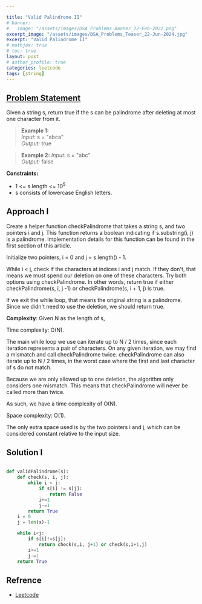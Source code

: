 ```yaml
---

title: "Valid Palindrome II"
# banner:
#   image: "/assets/images/DSA_Problems_Banner_22-Feb-2022.png"
excerpt_image: "/assets/images/DSA_Problems_Teaser_22-Jun-2024.jpg"
excerpt: "Valid Palindrome II"
# mathjax: true
# toc: true
layout: post
# author_profile: true
categories: leetcode
tags: [string]
---
```


## [Problem Statement](https://leetcode.com/problems/valid-palindrome-ii/)

Given a string s, return true if the s can be palindrome after deleting at most one character from it.


> **Example 1:** <br />
*Input:* s = "abca"<br />
*Output:* true<br />

> **Example 2:**
*Input:* s = "abc"<br />
*Output:* false<br />

**Constraints:**
* 1 <= s.length <= 10<sup>5<sup/>
* s consists of lowercase English letters.


## Approach I

Create a helper function checkPalindrome that takes a string s, and two pointers i and j. This function returns a boolean indicating if s.substring(i, j) is a palindrome. Implementation details for this function can be found in the first section of this article.

Initialize two pointers, i = 0 and j = s.length() - 1.

While i < j, check if the characters at indices i and j match. If they don't, that means we must spend our deletion on one of these characters. Try both options using checkPalindrome. In other words, return true if either checkPalindrome(s, i, j -1) or checkPalindrome(s, i + 1, j) is true.

If we exit the while loop, that means the original string is a palindrome. Since we didn't need to use the deletion, we should return true.

**Complexity**: 
Given N as the length of s,

Time complexity: O(N).

The main while loop we use can iterate up to N / 2 times, since each iteration represents a pair of characters. On any given iteration, we may find a mismatch and call checkPalindrome twice. checkPalindrome can also iterate up to N / 2 times, in the worst case where the first and last character of s do not match.

Because we are only allowed up to one deletion, the algorithm only considers one mismatch. This means that checkPalindrome will never be called more than twice.

As such, we have a time complexity of O(N).

Space complexity: O(1).

The only extra space used is by the two pointers i and j, which can be considered constant relative to the input size.


## Solution I
```python

def validPalindrome(s):
    def check(s, i, j):
        while i < j:
            if s[i] != s[j]:
                return False
            i+=1
            j-=1
        return True
    i = 0
    j = len(s)-1

    while i<j:
        if s[i]!=s[j]:
            return check(s,i, j+1) or check(s,i+1,j)
        i+=1
        j-=1
    return True

```


## Refrence
* [Leetcode](https://leetcode.com/problems/valid-palindrome-ii/solution/)